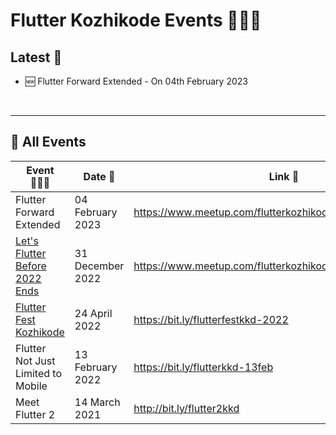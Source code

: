 # Flutter Kozhikode Events 👨🏻‍💻

## Latest 📣

- 🆕 Flutter Forward Extended - On 04th February 2023

<br>

<hr> 

## 🦄 All Events

| Event 👨🏻‍💻 | Date 📆 | Link 🔗 | 
| --- | --- | --- |
| Flutter Forward Extended | 04 February 2023 | https://www.meetup.com/flutterkozhikode/events/291183725/ |
| [Let's Flutter Before 2022 Ends](./Let's%20Flutter%20Before%202022%20Ends/) | 31 December 2022 | https://www.meetup.com/flutterkozhikode/events/290593188/ | 
| [Flutter Fest Kozhikode](Flutter-Fest-2022/README.md) | 24 April 2022 | https://bit.ly/flutterfestkkd-2022 | 
| Flutter Not Just Limited to Mobile | 13 February 2022 | https://bit.ly/flutterkkd-13feb |
| Meet Flutter 2 | 14 March 2021 | http://bit.ly/flutter2kkd